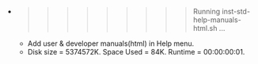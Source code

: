 * >>>>>>>>> Running inst-std-help-manuals-html.sh ...
  * Add user & developer manuals(html) in Help menu.
  * Disk size = 5374572K. Space Used = 84K. Runtime = 00:00:00:01.
